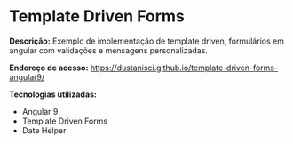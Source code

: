 # Template Driven Forms 

<b>Descrição:</b> Exemplo de implementação de template driven, formulários em angular com validações e mensagens personalizadas.

<b>Endereço de acesso:</b> https://dustanisci.github.io/template-driven-forms-angular9/

<b>Tecnologias utilizadas:</b>
<ul>
  <li>Angular 9</li>
  <li>Template Driven Forms</li>
  <li>Date Helper</li>
</ul>
